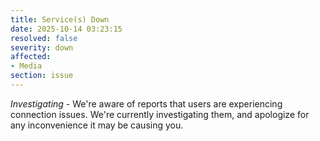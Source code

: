 ```yaml
---
title: Service(s) Down
date: 2025-10-14 03:23:15
resolved: false
severity: down
affected:
- Media
section: issue
---
```


*Investigating* - We're aware of reports that users are experiencing connection issues. We're currently investigating them, and apologize for any inconvenience it may be causing you.
